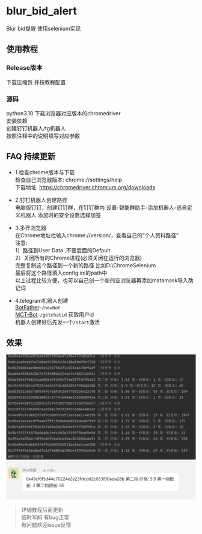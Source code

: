 # blur_bid_alert
Blur bid提醒 使用selenium实现

## 使用教程  

### Release版本  
下载压缩包 并按教程配置  

### 源码  
python3.10
下载浏览器对应版本的chromedriver  
安装依赖  
创建钉钉机器人/tg机器人  
按照注释中的说明填写对应参数  

## FAQ 持续更新  

* 1.检查chrome版本与下载  
检查自己浏览器版本: chrome://settings/help  
下载地址: https://chromedriver.chromium.org/downloads  

* 2.钉钉机器人创建路径  
电脑版钉钉，创建钉钉群，在钉钉群内 设置-智能群助手-添加机器人-选自定义机器人 添加时的安全设置选择加签  

* 3.多开浏览器  
在Chrome地址栏输入chrome://version/，查看自己的“个人资料路径”  
注意:  
1）路径到User  Data ,不要后面的Default    
2）关闭所有的Chrome进程(必须关闭在运行的浏览器)   
完整复制这个路径到一个新的路径 比如D:\ChromeSelenium  
最后将这个路径填入config.ini的path中  
以上过程比较方便，也可以自己创一个新的空浏览器再添加matamask导入助记词 

* 4.telegram机器人创建  
[BotFather](https://t.me/BotFather)-`/newBot`  
[MCT-Bot](https://t.me/MCT_CLUB_BOT)-`/getchatid` 获取用户id  
机器人创建好后先发一个`/start`激活

## 效果  
![log](log.png)  
![alert](alert.png)
>详细教程后面更新  
>临时写的 有bug正常  
>有问题欢迎issue反馈  
